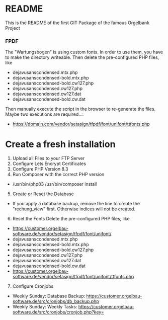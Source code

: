 # README #

This is the README of the first GIT Package of the famous Orgelbank Project

### FPDF
The "Wartungsbogen" is using custom fonts. In order to use them, you have to make the directory writeable.
Then delete the pre-configured PHP files, like
* dejavusanscondensed.mtx.php
* dejavusanscondensed-bold.mtx.php
* dejavusanscondensed-bold.cw127.php
* dejavusanscondensed.cw127.php
* dejavusanscondensed.cw127.dat
* dejavusanscondensed-bold.cw.dat

Then manually execute the script in the browser to re-generate the files. Maybe two executions are required...:
* https://domain.com/vendor/setasign/tfpdf/font/unifont/ttfonts.php


# Create a fresh installation
1. Upload all Files to your FTP Server
2. Configure Lets Encrypt Certificates
3. Configure PHP Version 8.3
4. Run Composer with the correct PHP version
*  /usr/bin/php83 /usr/bin/composer install
5. Create or Reset the Database
* If you apply a database backup, remove the line to create the "rechung_view" first. Otherwise indices will not be created.
6. Reset the Fonts
Delete the pre-configured PHP files, like
* https://customer.orgelbau-software.de/vendor/setasign/tfpdf/font/unifont/
* dejavusanscondensed.mtx.php
* dejavusanscondensed-bold.mtx.php
* dejavusanscondensed-bold.cw127.php
* dejavusanscondensed.cw127.php
* dejavusanscondensed.cw127.dat
* dejavusanscondensed-bold.cw.dat
* https://customer.orgelbau-software.de/vendor/setasign/tfpdf/font/unifont/ttfonts.php
7. Configure Cronjobs
* Weekly Sunday: Database Backup: https://customer.orgelbau-software.de/src/cronjobs/db_backup.php
* Weekly Sunday: Weekly Tasks: https://customer.orgelbau-software.de/src/cronjobs/cronjob.php?key=<API KEY DEFINED IN CONFIG.PHP>